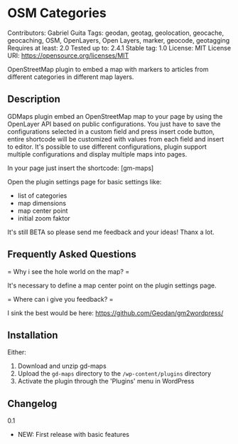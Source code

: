 OSM Categories
==============
Contributors: Gabriel Guita
Tags: geodan, geotag, geolocation, geocache, geocaching, OSM, OpenLayers, Open Layers, marker, geocode, geotagging
Requires at least: 2.0
Tested up to: 2.4.1
Stable tag: 1.0 
License: MIT
License URI: https://opensource.org/licenses/MIT

OpenStreetMap plugin to embed a map with markers to articles from different categories in different map layers. 


Description
-------------

GDMaps plugin embed an OpenStreetMap map to your page by using the OpenLayer API based on public configurations. 
You just have to save the configurations selected in a custom field and press insert code button, entire shortcode will be customized with values from each field and insert to editor. It's possible to use different configurations, plugin support multiple configurations and display multiple maps into pages.

In your page just insert the shortcode: [gm-maps] 

Open the plugin settings page for basic settings like:

- list of categories
- map dimensions
- map center point
- initial zoom faktor


It's still BETA so please send me feedback and your ideas! Thanx a lot.

Frequently Asked Questions
-------------

= Why i see the hole world on the map? =

It's necessary to define a map center point on the plugin settings page.

= Where can i give you feedback? =

I sink the best would be here: https://github.com/Geodan/gm2wordpress/

Installation 
-------------

Either:

1. Download and unzip gd-maps
1. Upload the `gd-maps` directory to the `/wp-content/plugins` directory
1. Activate the plugin through the 'Plugins' menu in WordPress

Changelog 
-------------

0.1
* NEW: First release with basic features
